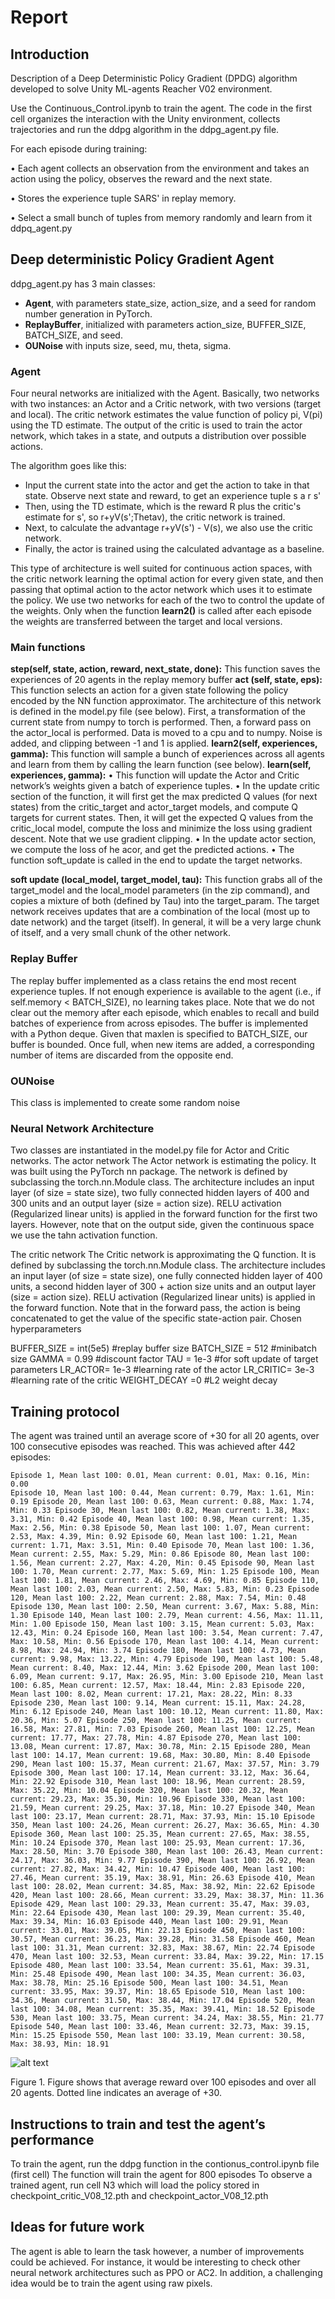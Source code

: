 # Report

## Introduction
Description of a Deep Deterministic Policy Gradient (DPDG) algorithm developed to solve Unity ML-agents Reacher V02 environment.

Use the Continuous_Control.ipynb to train the agent. 
The code in the first cell organizes the interaction with the Unity environment, collects trajectories and run the ddpg algorithm in the ddpg_agent.py file.

For each episode during training:

• Each agent collects an observation from the environment and takes an action using the policy, observes the reward and the next state.

• Stores the experience tuple SARS' in replay memory.

• Select a small bunch of tuples from memory randomly and learn from it ddpq_agent.py

## Deep deterministic Policy Gradient Agent
ddpg_agent.py has 3 main classes: 

- **Agent**, with parameters state_size, action_size, and a seed for random number generation in PyTorch.
- **ReplayBuffer**, initialized with parameters action_size, BUFFER_SIZE, BATCH_SIZE, and seed.
- **OUNoise** with inputs size, seed, mu, theta, sigma.


### Agent
Four neural networks are initialized with the Agent. Basically, two networks with two instances: an Actor and a Critic network, with two versions (target and local). The critic network estimates the value function of policy pi, V(pi) using the TD estimate. The output of the critic is used to train the actor network, which takes in a state, and outputs a distribution over possible actions.

The algorithm goes like this:
- Input the current state into the actor and get the action to take in that state. Observe next state and reward, to get an experience tuple s a r s'
- Then, using the TD estimate, which is the reward R plus the critic's estimate for s', so r+yV(s';Thetav), the critic network is trained.
- Next, to calculate the advantage r+yV(s') - V(s), we also use the critic network.
- Finally, the actor is trained using the calculated advantage as a baseline.

This type of architecture is well suited for continuous action spaces, with the critic network learning the optimal action for every given state, and then passing that optimal action to the actor network which uses it to estimate the policy.
We use two networks for each of the two to control the update of the weights. Only when the function **learn2()** is called after each episode the weights are transferred between the target and local versions.

### Main functions

**step(self, state, action, reward, next_state, done):**
This function saves the experiences of 20 agents in the replay memory buffer
**act (self, state, eps):**
This function selects an action for a given state following the policy encoded by the NN function approximator. The architecture of this network is defined in the model.py file (see below).
First, a transformation of the current state from numpy to torch is performed. Then, a forward pass on the actor_local is performed. Data is moved to a cpu and to numpy.
Noise is added, and clipping between -1 and 1 is applied.
**learn2(self, experiences, gamma):**
This function will sample a bunch of experiences across all agents and learn from them by calling the learn function (see below).
**learn(self, experiences, gamma):**
• This function will update the Actor and Critic network’s weights given a batch of experience tuples.
• In the update critic section of the function, it will first get the max predicted Q values (for next states) from the critic_target and actor_target models, and compute Q targets for current states. Then, it will get the expected Q values from the critic_local model, compute the loss and minimize the loss using gradient descent. Note that we use gradient clipping.
• In the update actor section, we compute the loss of he acor, and get the
predicted actions.
• The function soft_update is called in the end to update the target networks.

**soft update (local_model, target_model, tau):**
This function grabs all of the target_model and the local_model parameters (in the zip command), and copies a mixture of both (defined by Tau) into the target_param.
The target network receives updates that are a combination of the local (most up to date network) and the target (itself). In general, it will be a very large chunk of itself, and a very small chunk of the other network.

### Replay Buffer
The replay buffer implemented as a class retains the end most recent experience tuples. If not enough experience is available to the agent (i.e., if self.memory < BATCH_SIZE), no learning takes place.
Note that we do not clear out the memory after each episode, which enables to recall and build batches of experience from across episodes.
The buffer is implemented with a Python deque. Given that maxlen is specified to BATCH_SIZE, our buffer is bounded. Once full, when new items are added, a corresponding number of items are discarded from the opposite end.

### OUNoise
This class is implemented to create some random noise


### Neural Network Architecture
Two classes are instantiated in the model.py file for Actor and Critic networks.
The actor network
The Actor network is estimating the policy. It was built using the PyTorch nn package. The network is defined by subclassing the torch.nn.Module class. The architecture includes an input layer (of size = state size), two fully connected hidden layers of 400 and 300 units and an output layer (size = action size).
RELU activation (Regularized linear units) is applied in the forward function for the first two layers. However, note that on the output side, given the continuous space we use the tahn activation function.

The critic network
The Critic network is approximating the Q function. It is defined by subclassing the torch.nn.Module class. The architecture includes an input layer (of size = state size), one fully connected hidden layer of 400 units, a second hidden layer of 300 + action size units and an output layer (size = action size).
RELU activation (Regularized linear units) is applied in the forward function. Note that in the forward pass, the action is being concatenated to get the value of the specific state-action pair.
Chosen hyperparameters

BUFFER_SIZE = int(5e5)   #replay buffer size
BATCH_SIZE = 512 #minibatch size
GAMMA = 0.99 #discount factor
TAU = 1e-3 #for soft update of target parameters
LR_ACTOR= 1e-3 #learning rate of the actor
LR_CRITIC= 3e-3 #learning rate of the critic 
WEIGHT_DECAY =0 #L2 weight decay



## Training protocol
The agent was trained until an average score of +30 for all 20 agents, over 100 consecutive episodes was reached. This was achieved after 442 episodes:
```
Episode 1, Mean last 100: 0.01, Mean current: 0.01, Max: 0.16, Min: 0.00
Episode 10, Mean last 100: 0.44, Mean current: 0.79, Max: 1.61, Min: 0.19 Episode 20, Mean last 100: 0.63, Mean current: 0.88, Max: 1.74, Min: 0.33 Episode 30, Mean last 100: 0.82, Mean current: 1.38, Max: 3.31, Min: 0.42 Episode 40, Mean last 100: 0.98, Mean current: 1.35, Max: 2.56, Min: 0.38 Episode 50, Mean last 100: 1.07, Mean current: 2.53, Max: 4.39, Min: 0.92 Episode 60, Mean last 100: 1.21, Mean current: 1.71, Max: 3.51, Min: 0.40 Episode 70, Mean last 100: 1.36, Mean current: 2.55, Max: 5.29, Min: 0.86 Episode 80, Mean last 100: 1.56, Mean current: 2.27, Max: 4.20, Min: 0.45 Episode 90, Mean last 100: 1.70, Mean current: 2.77, Max: 5.69, Min: 1.25 Episode 100, Mean last 100: 1.81, Mean current: 2.46, Max: 4.69, Min: 0.85 Episode 110, Mean last 100: 2.03, Mean current: 2.50, Max: 5.83, Min: 0.23 Episode 120, Mean last 100: 2.22, Mean current: 2.88, Max: 7.54, Min: 0.48 Episode 130, Mean last 100: 2.50, Mean current: 3.67, Max: 5.88, Min: 1.30 Episode 140, Mean last 100: 2.79, Mean current: 4.56, Max: 11.11, Min: 1.00 Episode 150, Mean last 100: 3.15, Mean current: 5.03, Max: 12.43, Min: 0.24 Episode 160, Mean last 100: 3.54, Mean current: 7.47, Max: 10.58, Min: 0.56 Episode 170, Mean last 100: 4.14, Mean current: 8.98, Max: 24.94, Min: 3.74 Episode 180, Mean last 100: 4.73, Mean current: 9.98, Max: 13.22, Min: 4.79 Episode 190, Mean last 100: 5.48, Mean current: 8.40, Max: 12.44, Min: 3.62 Episode 200, Mean last 100: 6.09, Mean current: 9.17, Max: 26.95, Min: 3.00 Episode 210, Mean last 100: 6.85, Mean current: 12.57, Max: 18.44, Min: 2.83 Episode 220, Mean last 100: 8.02, Mean current: 17.21, Max: 28.22, Min: 8.33 Episode 230, Mean last 100: 9.14, Mean current: 15.11, Max: 24.28, Min: 6.12 Episode 240, Mean last 100: 10.12, Mean current: 11.80, Max: 20.36, Min: 5.07 Episode 250, Mean last 100: 11.25, Mean current: 16.58, Max: 27.81, Min: 7.03 Episode 260, Mean last 100: 12.25, Mean current: 17.77, Max: 27.78, Min: 4.87 Episode 270, Mean last 100: 13.08, Mean current: 17.87, Max: 30.78, Min: 2.15 Episode 280, Mean last 100: 14.17, Mean current: 19.68, Max: 30.80, Min: 8.40 Episode 290, Mean last 100: 15.37, Mean current: 21.67, Max: 37.57, Min: 3.79 Episode 300, Mean last 100: 17.14, Mean current: 33.12, Max: 36.64, Min: 22.92 Episode 310, Mean last 100: 18.96, Mean current: 28.59, Max: 35.22, Min: 10.04 Episode 320, Mean last 100: 20.32, Mean current: 29.23, Max: 35.30, Min: 10.96 Episode 330, Mean last 100: 21.59, Mean current: 29.25, Max: 37.18, Min: 10.27 Episode 340, Mean last 100: 23.17, Mean current: 28.71, Max: 37.93, Min: 15.10 Episode 350, Mean last 100: 24.26, Mean current: 26.27, Max: 36.65, Min: 4.30 Episode 360, Mean last 100: 25.35, Mean current: 27.65, Max: 38.55, Min: 10.24 Episode 370, Mean last 100: 25.93, Mean current: 17.36, Max: 28.50, Min: 3.70 Episode 380, Mean last 100: 26.43, Mean current: 24.17, Max: 36.03, Min: 9.77 Episode 390, Mean last 100: 26.92, Mean current: 27.82, Max: 34.42, Min: 10.47 Episode 400, Mean last 100: 27.46, Mean current: 35.19, Max: 38.91, Min: 26.63 Episode 410, Mean last 100: 28.02, Mean current: 34.85, Max: 38.92, Min: 22.62 Episode 420, Mean last 100: 28.66, Mean current: 33.29, Max: 38.37, Min: 11.36 Episode 429, Mean last 100: 29.33, Mean current: 35.47, Max: 39.03, Min: 22.64 Episode 430, Mean last 100: 29.39, Mean current: 35.40, Max: 39.34, Min: 16.03 Episode 440, Mean last 100: 29.91, Mean current: 33.01, Max: 39.05, Min: 22.13 Episode 450, Mean last 100: 30.57, Mean current: 36.23, Max: 39.28, Min: 31.58 Episode 460, Mean last 100: 31.31, Mean current: 32.83, Max: 38.67, Min: 22.74 Episode 470, Mean last 100: 32.53, Mean current: 33.84, Max: 39.22, Min: 17.15 Episode 480, Mean last 100: 33.54, Mean current: 35.61, Max: 39.31, Min: 25.48 Episode 490, Mean last 100: 34.35, Mean current: 36.03, Max: 38.78, Min: 25.16 Episode 500, Mean last 100: 34.51, Mean current: 33.95, Max: 39.37, Min: 18.65 Episode 510, Mean last 100: 34.36, Mean current: 31.50, Max: 38.44, Min: 17.04 Episode 520, Mean last 100: 34.08, Mean current: 35.35, Max: 39.41, Min: 18.52 Episode 530, Mean last 100: 33.75, Mean current: 34.24, Max: 38.55, Min: 21.77 Episode 540, Mean last 100: 33.46, Mean current: 32.73, Max: 39.15, Min: 15.25 Episode 550, Mean last 100: 33.19, Mean current: 30.58, Max: 38.93, Min: 18.91
```

![alt text](https://github.com/dpachec/deep-rl-continous_control/output2.png)

Figure 1. Figure shows that average reward over 100 episodes and over all 20 agents. Dotted line indicates an average of +30.

## Instructions to train and test the agent’s performance
To train the agent, run the ddpg function in the contionus_control.ipynb file (first cell) The function will train the agent for 800 episodes
To observe a trained agent, run cell N3 which will load the policy stored in checkpoint_critic_V08_12.pth and checkpoint_actor_V08_12.pth

## Ideas for future work
The agent is able to learn the task however, a number of improvements could be achieved.
For instance, it would be interesting to check other neural network architectures such as PPO or AC2. In addition, a challenging idea would be to train the agent using raw pixels.

